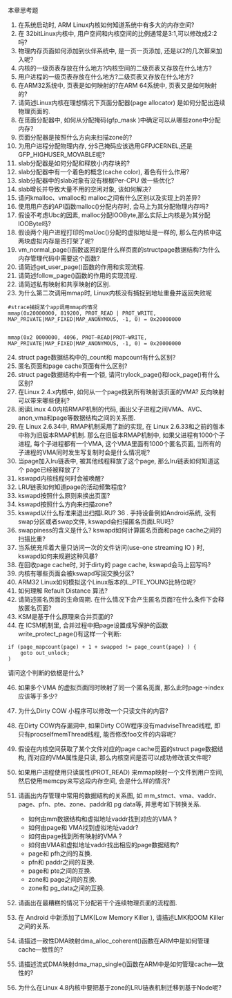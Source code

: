 本章思考题

1. 在系统启动时, ARM Linux内核如何知道系统中有多大的内存空间?
2. 在 32bitLinux内核中, 用户空间和内核空间的比例通常是3:1,可以修改成2:2吗?
3. 物理内存页面如何添加到伙伴系统中, 是一页一页添加, 还是以2的几次幂来加入呢?
4. 内核的一级页表存放在什么地方?内核空间的二级页表又存放在什么地方?
5. 用户进程的一级页表存放在什么地方?二级页表又存放在什么地方?
6. 在ARM32系统中, 页表是如何映射的?在ARM 64系统中, 页表又是如何映射的?
7. 请简述Linux内核在理想情况下页面分配器(page allocator) 是如何分配出连续物理页面的. 
8. 在觅面分配器中, 如何从分配掩码(gfp_mask )中确定可以从哪些zone中分配内存?
9. 页面分配器是按照什么方向来扫描zone的?
10.  为用户进程分配物理内存, 分S己掩码应该选用GFPJCERNEL,还是GFP\_HIGHUSER\_MOVABLE呢?
11. slab分配器是如何分配和释放小内存块的?
12. slab分配器中有一个着色的概念(cache color), 着色有什么作用?
13. slab分配器中的slab对象有没有根椐Per-CPU 做一些优化?
14. slab增长并导致大量不用的空闲对象, 该如何解决?
15. 请问kmalloc、vmalloc和 malloc之间有什么区别以及实现上的差异?
16. 使用用户态的API函数malloc()分配内存时, 会马上为其分配物理内存吗?
17. 假设不考虑Ubc的因素, malloc分配lOOByte,那么实际上内核是为其分配lOOByte吗?
18.  假设两个用户进程打印的maUoc()分配的虚拟地址是一样的, 那么在内核中这两块虚拟内存是否打架了呢?
19. vm\_normal\_page()函数返回的是什么样页面的structpage数据结构?为什么内存管理代码中需要这个函数?
20. 请简述get\_user\_page()函数的作用和实现流程. 
21. 请简述follow_page()函数的作用的实现流程. 
22. 请简述私有映射和共享映射的区别. 
23. 为什么第二次调用mmap时, Linux内核没有捕捉到地址重叠并返回失败呢

```
#strace捕捉某个app调用mmap的情况
mmap(0x20000000, 819200, PROT_READ | PROT_WRITE,
MAP_PRIVATE|MAP_FIXED|MAP_ANONYMOUS, -1, 0) = 0x20000000


mmap(0x2 0000000, 4096, PROT—READ|PROT—WRITE,
MAP_PRIVATE|MAP_FIXED|MAP_ANONYMOUS, -1, 0) = 0x20000000
```

24. struct page数据结构中的_count和 mapcount有什么区别?
25. 匿名页面和page cache页面有什么区别?
26. struct page数据结构中有一个锁, 请问trylock\_page()和lock\_page()有什么区别?
27. 在Linux 2.4.x内核中, 如何从一个page找到所有映射该页面的VMA? 反向映射可以带来哪些便利?
28. 阅读Linux 4.0内核RMAP机制的代码, 画出父子进程之间VMA、AVC、anon\_vma和page等数据结构之间的关系图. 
29. 在 Linux 2.6.34中, RMAP机制采用了新的实现, 在 Linux 2.6.33和之前的版本中称为旧版本RMAP机制. 那么在旧版本RMAP机制中, 如果父进程有1000个子进程, 每个子进程都有一个VMA, 这个VMA里面有1000个匿名页面, 当所有的子进程的VMA同时发生写复制时会是什么情况呢?
30. 当page加入lru链表中, 被其他线程释放了这个page, 那么lru链表如何知道这个 page已经被释放了?
31. kswapd内核线程何时会被唤醒?
32. LRU链表如何知道page的活动频繁程度?
33. kswapd按照什么原则来换出页面?
34. kswapd按照什么方向来扫描zone?
35. kswapd以什么标准来退出扫描LRU?
36 . 手持设备例如Android系统, 没有swap分区或者swap文件, kswapd会扫描匿名页面LRU吗?
37. swappiness的含义是什么? kswapd如何计算匿名页面和page cache之间的扫描比重?
38. 当系统充斥着大量只访问一次的文件访问(use-one streaming IO ) 时, kswapd如何来规避这种风暴?
39. 在回收page cache时, 对于dirty的 page cache, kswapd会马上回写吗?
40. 内核有哪些页面会被kswapd写回交换分区?
41. ARM32 Linux如何模拟这个Linux版本的L\_PTE\_YOUNG比特位呢?
42. 如何理解 Refault Distance 算法?
43. 请简述匿名页面的生命周期. 在什么情况下会产生匿名页面?在什么条件下会释放匿名页面?
44. KSM是基于什么原理来合并页面的?
45. 在 ICSM机制里, 合并过程中把page设置成写保护的函数write\_protect_page()有这样一个判断: 

```
if (page_mapcount(page) + 1 + swapped != page_count(page} ) {
    goto out_unlock;
)
```
请问这个判断的依椐是什么?

46. 如果多个VMA 的虚拟页面同时映射了同一个匿名觅面, 那么此时page->index应该等于多少?
47. 为什么Dirty COW 小程序可以修改一个只读文件的内容?
48. 在Dirty COW内存漏洞中, 如果Dirty COW程序没有madviseThread线程, 即只有procselfmemThread线程, 能否修改foo文件的内容呢?
49. 假设在内核空间获取了某个文件对应的page cache觅面的struct page数据结构, 而对应的VMA属性是只读, 那么内核空间是否可以成功修改该文件呢?
50. 如果用户进程使用只读属性(PROT_READ) 来mmap映射一个文件到用户空间, 然后使用memcpy来写这段内存空间, 会是什么样的情况?
51. 请画出内存管理中常用的数据结构的关系图, 如 mm_stmct、vma、vaddr、page、pfn、pte、zone、paddr和 pg data等, 并思考如下转换关系. 
    
    - 如何由mm数据结构和虚拟地址vaddr找到对应的VMA ?
    - 如何由page和 VMA找到虚拟地址vaddr?
    - 如何由page找到所有映射的VMA ?
    - 如何由VMA和虚拟地址vaddr找出相应的page数据结构?
    - page和 pfh之间的互换. 
    - pfn和 paddr之间的互换. 
    - page和 pte之间的互换. 
    - zone和 page之间的互换. 
    - zone和 pg_data之间的互换. 
52. 请画出在最糟糕的情况下分配若干个连续物理页面的流程图. 
53. 在 Android 中新添加了LMK(Low Memory Killer ), 请描述LMK和OOM Killer之间的关系. 
54. 请描述一致性DMA映射dma\_alloc\_coherent()函数在ARM中是如何管理cache—致性的?
55. 请描述流式DMA映射dma\_map\_single()函数在ARM中是如何管理cache—致性的?
56. 为什么在Linux 4.8内核中要把基于zone的LRU链表机制迁移到基于Node呢?